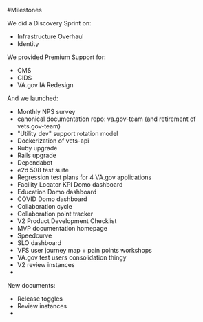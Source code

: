 #Milestones

We did a Discovery Sprint on:
- Infrastructure Overhaul
- Identity

We provided Premium Support for:
- CMS
- GIDS
- VA.gov IA Redesign

And we launched:
- Monthly NPS survey
- canonical documentation repo: va.gov-team (and retirement of vets.gov-team)
- "Utility dev" support rotation model
- Dockerization of vets-api
- Ruby upgrade
- Rails upgrade
- Dependabot
- e2d 508 test suite
- Regression test plans for 4 VA.gov applications
- Facility Locator KPI Domo dashboard
- Education Domo dashboard
- COVID Domo dashboard
- Collaboration cycle
- Collaboration point tracker
- V2 Product Development Checklist
- MVP documentation homepage
- Speedcurve
- SLO dashboard
- VFS user journey map + pain points workshops
- VA.gov test users consolidation thingy
- V2 review instances
- 

New documents:
- Release toggles
- Review instances
- 
